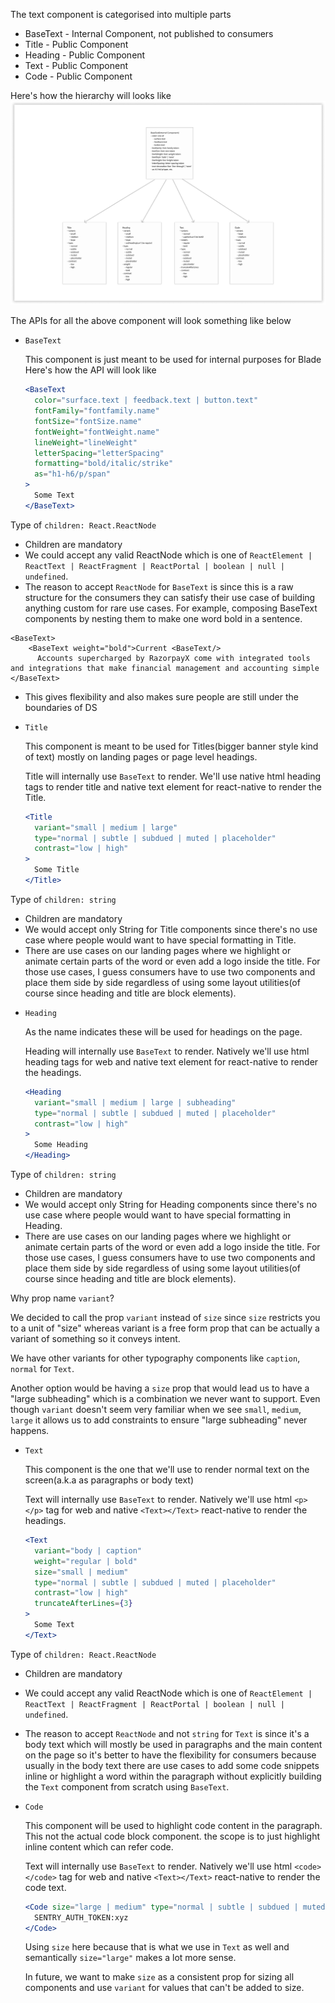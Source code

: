 The text component is categorised into multiple parts

- BaseText - Internal Component, not published to consumers
- Title - Public Component
- Heading - Public Component
- Text - Public Component
- Code - Public Component

Here's how the hierarchy will looks like
![Component Breakdown](./component-breakdown.png)

The APIs for all the above component will look something like below

- `BaseText`

  This component is just meant to be used for internal purposes for Blade
  Here's how the API will look like

  ```jsx
  <BaseText
    color="surface.text | feedback.text | button.text"
    fontFamily="fontfamily.name"
    fontSize="fontSize.name"
    fontWeight="fontWeight.name"
    lineWeight="lineWeight"
    letterSpacing="letterSpacing"
    formatting="bold/italic/strike"
    as="h1-h6/p/span"
  >
    Some Text
  </BaseText>
  ```

Type of `children: React.ReactNode`

- Children are mandatory
- We could accept any valid ReactNode which is one of `ReactElement | ReactText | ReactFragment | ReactPortal | boolean | null | undefined`.
- The reason to accept `ReactNode` for `BaseText` is since this is a raw structure for the consumers they can satisfy their use case of building anything custom for rare use cases. For example, composing BaseText components by nesting them to make one word bold in a sentence.

```
<BaseText>
	<BaseText weight="bold">Current <BaseText/>
	  Accounts supercharged by RazorpayX come with integrated tools and integrations that make financial management and accounting simple
</BaseText>
```

- This gives flexibility and also makes sure people are still under the boundaries of DS

* `Title`

  This component is meant to be used for Titles(bigger banner style kind of text) mostly on landing pages or page level headings.

  Title will internally use `BaseText` to render. We'll use native html heading tags to render title and native text element for react-native to render the Title.

  ```jsx
  <Title
    variant="small | medium | large"
    type="normal | subtle | subdued | muted | placeholder"
    contrast="low | high"
  >
    Some Title
  </Title>
  ```

Type of `children: string`

- Children are mandatory
- We would accept only String for Title components since there's no use case where people would want to have special formatting in Title.
- There are use cases on our landing pages where we highlight or animate certain parts of the word or even add a logo inside the title. For those use cases, I guess consumers have to use two components and place them side by side regardless of using some layout utilities(of course since heading and title are block elements).

* `Heading`

  As the name indicates these will be used for headings on the page.

  Heading will internally use `BaseText` to render. Natively we'll use html heading tags for web and native text element for react-native to render the headings.

  ```jsx
  <Heading
    variant="small | medium | large | subheading"
    type="normal | subtle | subdued | muted | placeholder"
    contrast="low | high"
  >
    Some Heading
  </Heading>
  ```

Type of `children: string`

- Children are mandatory
- We would accept only String for Heading components since there's no use case where people would want to have special formatting in Heading.
- There are use cases on our landing pages where we highlight or animate certain parts of the word or even add a logo inside the title. For those use cases, I guess consumers have to use two components and place them side by side regardless of using some layout utilities(of course since heading and title are block elements).

Why prop name `variant`?

We decided to call the prop `variant` instead of `size` since `size` restricts you to a unit of "size" whereas variant is a free form prop that can be actually a variant of something so it conveys intent.

We have other variants for other typography components like `caption`, `normal` for `Text`.

Another option would be having a `size` prop that would lead us to have a "large subheading" which is a combination we never want to support. Even though `variant` doesn't seem very familiar when we see `small`, `medium`, `large` it allows us to add constraints to ensure "large subheading" never happens.

- `Text`

  This component is the one that we'll use to render normal text on the screen(a.k.a as paragraphs or body text)

  Text will internally use `BaseText` to render. Natively we'll use html `<p></p>` tag for web and native `<Text></Text>` react-native to render the headings.

  ```jsx
  <Text
    variant="body | caption"
    weight="regular | bold"
    size="small | medium"
    type="normal | subtle | subdued | muted | placeholder"
    contrast="low | high"
    truncateAfterLines={3}
  >
    Some Text
  </Text>
  ```

Type of `children: React.ReactNode`

- Children are mandatory
- We could accept any valid ReactNode which is one of `ReactElement | ReactText | ReactFragment | ReactPortal | boolean | null | undefined`.
- The reason to accept `ReactNode` and not `string` for `Text` is since it's a body text which will mostly be used in paragraphs and the main content on the page so it's better to have the flexibility for consumers because usually in the body text there are use cases to add some code snippets inline or highlight a word within the paragraph without explicitly building the `Text` component from scratch using `BaseText`.

- `Code`

  This component will be used to highlight code content in the paragraph. This not the actual code block component. the scope is to just highlight inline content which can refer code.

  Text will internally use `BaseText` to render. Natively we'll use html `<code></code>` tag for web and native `<Text></Text>` react-native to render the code text.

  ```jsx
  <Code size="large | medium" type="normal | subtle | subdued | muted | placeholder">
    SENTRY_AUTH_TOKEN:xyz
  </Code>
  ```

  Using `size` here because that is what we use in `Text` as well and semantically `size="large"` makes a lot more sense.

  In future, we want to make `size` as a consistent prop for sizing all components and use `variant` for values that can't be added to size.
